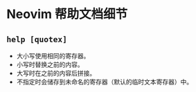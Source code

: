 # Neovim 帮助文档细节

## `help [quotex]`

- 大小写使用相同的寄存器。
- 小写时替换之前的内容。
- 大写时在之前的内容后拼接。
- 不指定时会储存到未命名的寄存器（默认的临时文本寄存器）中。
